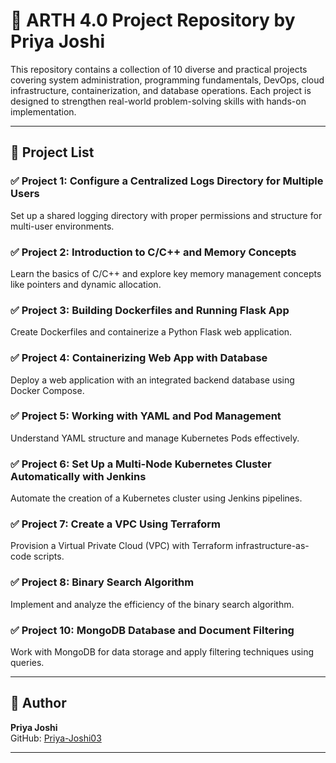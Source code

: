 # 💼 ARTH 4.0 Project Repository by Priya Joshi

This repository contains a collection of 10 diverse and practical projects covering system administration, programming fundamentals, DevOps, cloud infrastructure, containerization, and database operations. Each project is designed to strengthen real-world problem-solving skills with hands-on implementation.

---

## 📁 Project List

### ✅ Project 1: Configure a Centralized Logs Directory for Multiple Users
Set up a shared logging directory with proper permissions and structure for multi-user environments.

### ✅ Project 2: Introduction to C/C++ and Memory Concepts
Learn the basics of C/C++ and explore key memory management concepts like pointers and dynamic allocation.

### ✅ Project 3: Building Dockerfiles and Running Flask App
Create Dockerfiles and containerize a Python Flask web application.

### ✅ Project 4: Containerizing Web App with Database
Deploy a web application with an integrated backend database using Docker Compose.

### ✅ Project 5: Working with YAML and Pod Management
Understand YAML structure and manage Kubernetes Pods effectively.

### ✅ Project 6: Set Up a Multi-Node Kubernetes Cluster Automatically with Jenkins
Automate the creation of a Kubernetes cluster using Jenkins pipelines.

### ✅ Project 7: Create a VPC Using Terraform
Provision a Virtual Private Cloud (VPC) with Terraform infrastructure-as-code scripts.

### ✅ Project 8: Binary Search Algorithm
Implement and analyze the efficiency of the binary search algorithm.

### ✅ Project 10: MongoDB Database and Document Filtering
Work with MongoDB for data storage and apply filtering techniques using queries.

---

## 📌 Author
**Priya Joshi**  
GitHub: [Priya-Joshi03](https://github.com/Priya-Joshi03)

---

